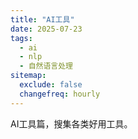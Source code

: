 ```yaml
---
title: "AI工具"
date: 2025-07-23
tags:
  - ai
  - nlp
  - 自然语言处理
sitemap:
  exclude: false
  changefreq: hourly
---
```


AI工具篇，搜集各类好用工具。